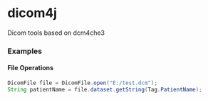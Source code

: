 # dicom4j
Dicom tools based on dcm4che3

### Examples

#### File Operations

```java
DicomFile file = DicomFile.open("E:/test.dcm");
String patientName = file.dataset.getString(Tag.PatientName);
```
